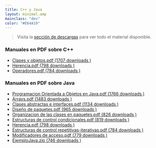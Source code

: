 ```yaml
---
title: C++ y Java
layout: minimal.amp
mainclass: "dev"
color: "#E64A19"
---
```

> Visita la [sección de descargas][1] para ver todo el material disponible.

### Manuales en PDF sobre C++

<ul class="dlm-downloads">
<li>
<a class="download-link filetype-icon filetype-pdf" title="" href="https://elbauldelprogramador.com/clases-y-objetos/" rel="nofollow"> Clases y objetos.pdf (1707 downloads ) </a>
</li>
<li>
<a class="download-link filetype-icon filetype-pdf" title="" href="https://elbauldelprogramador.com/herencia-2/" rel="nofollow"> Herencia.pdf (798 downloads ) </a>
</li>
<li>
<a class="download-link filetype-icon filetype-pdf" title="" href="https://elbauldelprogramador.com/" rel="nofollow"> Operadores.pdf (784 downloads ) </a>
</li>
</ul>

### Manuales en PDF sobre Java

<ul class="dlm-downloads">
<li>
<a class="download-link filetype-icon filetype-pdf" title="" href="https://elbauldelprogramador.com/programacion-orientada-a-objetos-en-java/" rel="nofollow"> Programacion Orientada a Objetos en Java.pdf (1766 downloads ) </a>
</li>
<li>
<a class="download-link filetype-icon filetype-pdf" title="" href="https://elbauldelprogramador.com/" rel="nofollow"> Arrays.pdf (1483 downloads ) </a>
</li>
<li>
<a class="download-link filetype-icon filetype-pdf" title="" href="https://elbauldelprogramador.com/clases-abstractas-e-interfaces/" rel="nofollow"> Clases abstractas e interfaces.pdf (1134 downloads ) </a>
</li>
<li>
<a class="download-link filetype-icon filetype-pdf" title="" href="https://elbauldelprogramador.com/diseno-de-paquetes-de-paquetes/" rel="nofollow"> Diseño de paquetes.pdf (965 downloads ) </a>
</li>
<li>
<a class="download-link filetype-icon filetype-pdf" title="" href="https://elbauldelprogramador.com/organizacion-de-las-clases-en-paquetes/" rel="nofollow"> Organizacion de las clases en paquetes.pdf (826 downloads ) </a>
</li>
<li>
<a class="download-link filetype-icon filetype-pdf" title="" href="https://elbauldelprogramador.com/estructuras-de-control-condicionales/" rel="nofollow"> Estructuras de control condicionales.pdf (819 downloads ) </a>
</li>
<li>
<a class="download-link filetype-icon filetype-pdf" title="" href="https://elbauldelprogramador.com/" rel="nofollow"> Herencia.pdf (798 downloads ) </a>
</li>
<li>
<a class="download-link filetype-icon filetype-pdf" title="" href="https://elbauldelprogramador.com/estructuras-de-control-repetitivas-iterativas/" rel="nofollow"> Estructuras de control repetitivas-iterativas.pdf (784 downloads ) </a>
</li>
<li>
<a class="download-link filetype-icon filetype-pdf" title="" href="https://elbauldelprogramador.com/modificadores-de-acceso/" rel="nofollow"> Modificadores de acceso.pdf (779 downloads ) </a>
</li>
<li>
<a class="download-link filetype-icon filetype-zip" title="" href="https://elbauldelprogramador.com/ejemplo-pdoo-java/" rel="nofollow"> EjemploJava.zip (746 downloads ) </a>
</li>
</ul>



 [1]: https://elbauldelprogramador.com/seccion-de-descargas/ "Sección de descargas"
